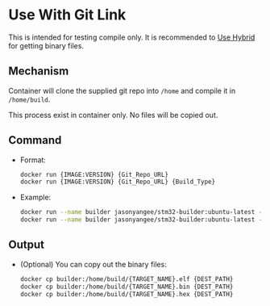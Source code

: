 # Use With Git Link

This is intended for testing compile only. It is recommended to [Use Hybrid](Menu_Hybrid.md) for getting binary files.

## Mechanism

Container will clone the supplied git repo into `/home` and compile it in `/home/build`.

This process exist in container only. No files will be copied out.

## Command

- Format:
	```bash
	docker run {IMAGE:VERSION} {Git_Repo_URL}
	docker run {IMAGE:VERSION} {Git_Repo_URL} {Build_Type}
	```

- Example:
	```bash
	docker run --name builder jasonyangee/stm32-builder:ubuntu-latest -r https://github.com/jasonyang-ee/STM32-CMAKE-TEMPLATE.git
	docker run --name builder jasonyangee/stm32-builder:ubuntu-latest -r https://github.com/jasonyang-ee/STM32-CMAKE-TEMPLATE.git -t Debug
	```

## Output

- (Optional) You can copy out the binary files:
	```bash
	docker cp builder:/home/build/{TARGET_NAME}.elf {DEST_PATH}
	docker cp builder:/home/build/{TARGET_NAME}.bin {DEST_PATH}
	docker cp builder:/home/build/{TARGET_NAME}.hex {DEST_PATH}
	```

